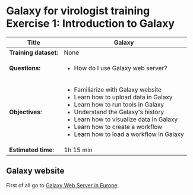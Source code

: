 # Galaxy for virologist training Exercise 1: Introduction to Galaxy 

<div class="tables-start"></div>

|**Title**| Galaxy |
|---------|-------------------------------------------|
|**Training dataset:**| None
|**Questions:**| <ul><li>How do I use Galaxy web server?</li></ul>|
|**Objectives**:|<ul><li>Familiarize with Galaxy website</li><li>Learn how to upload data in Galaxy</li><li>Learn how to run tools in Galaxy</li><li>Understand the Galaxy's history</li><li>Learn how to visualize data in Galaxy</li><li>Learn how to create a workflow</li><li>Learn how to load a workflow in Galaxy</li></ul>|
|**Estimated time**:| 1h 15 min |

<div class="tables-end"></div>

## Galaxy website

First of all go to [Galaxy Web Server in Europe](https://usegalaxy.eu/).
